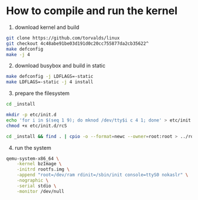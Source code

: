 # How to compile and run the kernel

1. download kernel and build
```sh
git clone https://github.com/torvalds/linux
git checkout 4c48abe91be03d191d0c20cc755877da2cb35622^
make defconfig
make -j 4
```

2. download busybox and build in static
```sh
make defconfig -j LDFLAGS=-static
make LDFLAGS=-static -j 4 install
```

3. prepare the filesystem
```sh
cd _install

mkdir -p etc/init.d
echo 'for i in $(seq 1 9); do mknod /dev/tty$i c 4 1; done' > etc/init.d/rcS
chmod +x etc/init.d/rcS

cd _install && find . | cpio -o --format=newc --owner=root:root > ../rootfs.img
```

4. run the system
```sh
qemu-system-x86_64 \
	-kernel bzImage \
	-initrd rootfs.img \
	-append "root=/dev/ram rdinit=/sbin/init console=ttyS0 nokaslr" \
	-nographic \
	-serial stdio \
	-monitor /dev/null
```
